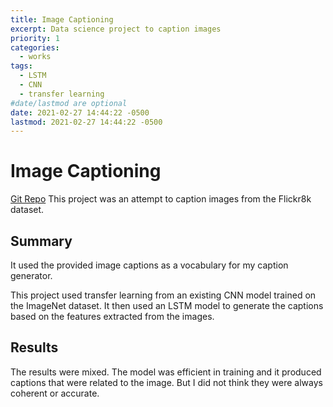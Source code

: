 ```yaml
---
title: Image Captioning
excerpt: Data science project to caption images
priority: 1
categories:
  - works
tags:
  - LSTM
  - CNN
  - transfer learning
#date/lastmod are optional
date: 2021-02-27 14:44:22 -0500
lastmod: 2021-02-27 14:44:22 -0500
---
```


# Image Captioning
[Git Repo](https://github.com/nps1984/DSC680/tree/main/image-captioning)
This project was an attempt to caption images from the Flickr8k dataset. 

## Summary 
It used the provided image captions as a vocabulary for my caption generator. 
 
This project used transfer learning from an existing CNN model trained on the ImageNet dataset.
It then used an LSTM model to generate the captions based on the features extracted from the images.

## Results
The results were mixed. The model was efficient in training and it produced captions that were related to the image. 
But I did not think they were always coherent or accurate. 
 


